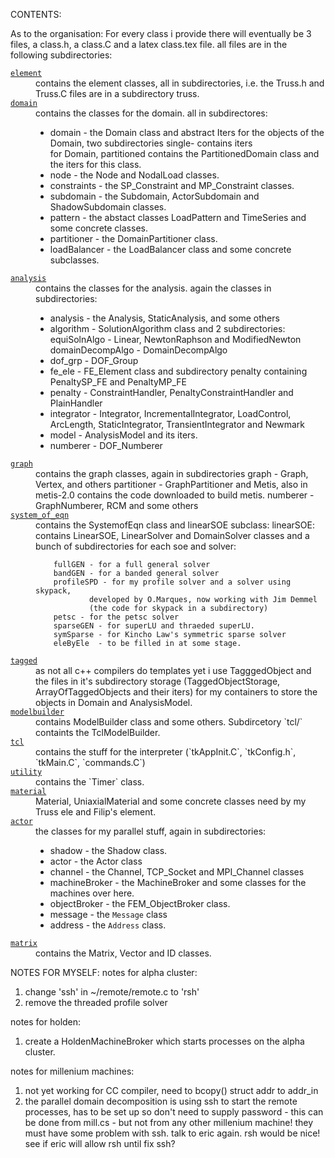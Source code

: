 CONTENTS:

As to the organisation: For every class i provide there will eventually
be 3 files, a class.h, a class.C and a latex class.tex file. all files
are in the following subdirectories:

<dl>

<dt><a href="./element"><code>element</code></a></dt>
<dd>contains the element classes, all in subdirectories, i.e. the
Truss.h and Truss.C files are in a subdirectory truss.
</dd>

<dt><a href="./domain"><code>domain</code></a></dt>
<dd>contains the classes for the domain. all in subdirectores:

- domain - the Domain class and abstract Iters for the objects of
           the Domain, two subdirectories single- contains iters  
           for Domain, partitioned contains the PartitionedDomain
           class and the iters for this class.
- node - the Node and NodalLoad classes.
- constraints - the SP_Constraint and MP_Constraint classes.
- subdomain - the Subdomain, ActorSubdomain and ShadowSubdomain
          classes.
- pattern - the abstact classes LoadPattern and TimeSeries and some
          concrete classes.
- partitioner - the DomainPartitioner class.
- loadBalancer - the LoadBalancer class and some concrete
          subclasses.

</dd>

<dt><a href="./analysis"><code>analysis</code></a></dt>
<dd>contains the classes for the analysis. again the classes in subdirectories:

 - analysis - the Analysis, StaticAnalysis, and some others
 - algorithm - SolutionAlgorithm class and 2 subdirectories:
           equiSolnAlgo - Linear, NewtonRaphson and ModifiedNewton
           domainDecompAlgo - DomainDecompAlgo
 - dof_grp - DOF_Group
 - fe_ele - FE_Element class and subdirectory penalty containing
           PenaltySP_FE and PenaltyMP_FE
 - penalty - ConstraintHandler, PenaltyConstraintHandler and
           PlainHandler
 - integrator - Integrator, IncrementalIntegrator, LoadControl,
           ArcLength, StaticIntegrator, TransientIntegrator and
           Newmark
 - model - AnalysisModel and its iters.
 - numberer - DOF_Numberer
           
<dt><a href="./graph"><code>graph</code></a></dt>
<dd>contains the graph classes, again in subdirectories
        graph - Graph, Vertex, and others
        partitioner - GraphPartitioner and Metis, also in metis-2.0
                contains the code downloaded to build metis.
        numberer - GraphNumberer, RCM and some others
</dd>

<dt><a href="./system_of_eqn"><code>system_of_eqn</code></a></dt>
<dd>contains the SystemofEqn class and linearSOE subclass:
        linearSOE: contains LinearSOE, LinearSolver and DomainSolver
        classes and a bunch of subdirectories for each soe and solver:
        
        fullGEN - for a full general solver
        bandGEN - for a banded general solver
        profileSPD - for my profile solver and a solver using skypack,
                developed by O.Marques, now working with Jim Demmel
                (the code for skypack in a subdirectory)
        petsc - for the petsc solver
        sparseGEN - for superLU and thraeded superLU.
        symSparse - for Kincho Law's symmetric sparse solver
        eleByEle  - to be filled in at some stage.
</dd>

<dt><a href="./tagged"><code>tagged</code></a></dt>
<dd>as not all c++ compilers do templates yet i use TagggedObject
        and the files in it's subdirectory storage (TaggedObjectStorage,
        ArrayOfTaggedObjects and their iters) for my containers to store
        the objects in Domain and AnalysisModel.
</dd>

<dt><a href="./modelbuilder"><code>modelbuilder</code></a></dt>
<dd>contains ModelBuilder class and some others. Subdircetory `tcl/` containts the TclModelBuilder.
        
</dd>

<dt><a href="./tcl"><code>tcl</code></a></dt>
<dd>contains the stuff for the interpreter (`tkAppInit.C`, `tkConfig.h`, `tkMain.C`, `commands.C`)
</dd>

<dt><a href="./utility"><code>utility</code></a></dt>
<dd>contains the `Timer` class.</dd>

<dt><a href="./material"><code>material</code></a></dt>
<dd>Material, UniaxialMaterial and some concrete classes need by
        my Truss ele and Filip's element.
        
<dt><a href="./actor"><code>actor</code></a></dt>
<dd>the classes for my parallel stuff, again in subdirectories:

 - shadow - the Shadow class.  
 - actor - the Actor class
 - channel - the Channel, TCP_Socket and MPI_Channel classes
 - machineBroker - the MachineBroker and some classes for the machines over here.
 - objectBroker - the FEM_ObjectBroker class.
 - message - the `Message` class
 - address - the `Address` class.

<dt><a href="./matrix"><code>matrix</code></a><dd>contains the Matrix, Vector and ID classes.</dd>

</dl>


NOTES FOR MYSELF:
notes for alpha cluster:
  1) change 'ssh' in ~/remote/remote.c to 'rsh'
  2) remove the threaded profile solver

notes for holden:
  1) create a HoldenMachineBroker which starts processes on the
     alpha cluster.

notes for millenium machines:
  1) not yet working for CC compiler, need to bcopy() struct addr to
     addr_in
  2) the parallel domain decomposition is using ssh to start the
     remote processes, has to be set up so don't need to supply password -
     this can be done from mill.cs - but not from any other millenium machine!
     they must have some problem with ssh. talk to eric again.
     rsh would be nice! see if eric will allow rsh until fix ssh?



